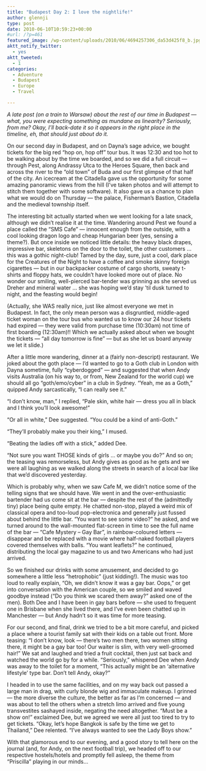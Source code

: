 ```yaml
---
title: "Budapest Day 2: I love the nightlife!"
author: glennji
type: post
date: 2010-06-10T10:59:23+00:00
#url: /?p=461
featured_image: /wp-content/uploads/2010/06/4694257306_da53d425f8_b.jpg
aktt_notify_twitter:
  - yes
aktt_tweeted:
  - 1
categories:
  - Adventure
  - Budapest
  - Europe
  - Travel

---
```

<!-- p, li { white-space: pre-wrap; } -->

<!--StartFragment-->

_A late post (on a train to Warsaw) about the rest of our time in Budapest &#8212; what, you were expecting something as mundane as linearity? Seriously, from me? Okay, I&#8217;ll back-date it so it appears in the right place in the timeline, eh, that should just about do it._
  
On our second day in Budapest, and on Dayna&#8217;s sage advice, we bought tickets for the big red &#8220;hop on, hop off&#8221; tour bus. It was 12:30 and too hot to be walking about by the time we boarded, and so we did a full circuit &#8212; through Pest, along Andrassy Utca to the Heroes Square, then back and across the river to the &#8220;old town&#8221; of Buda and our first glimpse of that half of the city. An icecream at the Citadella gave us the opportunity for some amazing panoramic views from the hill (I&#8217;ve taken photos and will attempt to stitch them together with some software). It also gave us a chance to plan what we would do on Thursday &#8212; the palace, Fisherman&#8217;s Bastion, Citadella and the medieval township itself.
  
The interesting bit actually started when we went looking for a late snack, although we didn&#8217;t realise it at the time. Wandering around Pest we found a place called the &#8220;SMS Cafe&#8221; &#8212; innocent enough from the outside, with a cool looking dragon logo and cheap Hungarian beer (yes, sensing a theme?). But once inside we noticed little details: the heavy black drapes, impressive bar, skeletons on the door to the toilet, the other customers &#8230; this was a gothic night-club! Tamed by the day, sure, just a cool, dark place for the Creatures of the Night to have a coffee and smoke skinny foreign cigarettes &#8212; but in our backpacker costume of cargo shorts, sweaty t-shirts and floppy hats, we couldn&#8217;t have looked more out of place. No wonder our smiling, well-pierced bar-tender was grinning as she served us Dreher and mineral water &#8230; she was hoping we&#8217;d stay &#8217;til dusk turned to night, and the feasting would begin!
  
(Actually, she WAS really nice, just like almost everyone we met in Budapest. In fact, the only mean person was a disgruntled, middle-aged ticket woman on the tour bus who wanted us to know our 24 hour tickets had expired &#8212; they were valid from purchase time (10:30am) not time of first boarding (12:30am)!! Which we actually asked about when we bought the tickets &#8212; &#8220;all day tomorrow is fine&#8221; &#8212; but as she let us board anyway we let it slide.)
  
After a little more wandering, dinner at a (fairly non-descript) restaurant. We joked about the goth place &#8212; I&#8217;d wanted to go to a Goth club in London with Dayna sometime, fully &#8220;cyberdogged&#8221; &#8212; and suggested that when Andy visits Australia (on his way to, or from, New Zealand for the world cup) we should all go &#8220;goth/emo/cyber&#8221; in a club in Sydney. &#8220;Yeah, me as a Goth,&#8221; quipped Andy sarcastically, &#8220;I can really see it.&#8221;
  
&#8220;I don&#8217;t know, man,&#8221; I replied, &#8220;Pale skin, white hair &#8212; dress you all in black and I think you&#8217;ll look awesome!&#8221;
  
&#8220;Or all in white,&#8221; Dee suggested. &#8220;You could be a kind of anti-Goth.&#8221;
  
&#8220;They&#8217;ll probably make you their king,&#8221; I mused.
  
&#8220;Beating the ladies off with a stick,&#8221; added Dee.
  
&#8220;Not sure you want THOSE kinds of girls &#8230; or maybe you do?&#8221; And so on; the teasing was remorseless, but Andy gives as good as he gets and we were all laughing as we walked along the streets in search of a local bar like that we&#8217;d discovered yesterday.
  
Which is probably why, when we saw Cafe M, we didn&#8217;t notice some of the telling signs that we should have. We went in and the over-enthusiastic bartender had us come sit at the bar &#8212; despite the rest of the (admittedly tiny) place being quite empty. He chatted non-stop, played a weird mix of classical opera and too-loud pop-electronica and generally just fussed about behind the little bar. &#8220;You want to see some video?&#8221; he asked, and we turned around to the wall-mounted flat-screen in time to see the full name of the bar &#8212; &#8220;Cafe Mystery &#8211; Gay Bar&#8221;, in rainbow-coloured letters &#8212; disappear and be replaced with a movie where half-naked football players covered themselves with balls. &#8220;You want leaflets?&#8221; he continued, distributing the local gay magazine to us and two Americans who had just arrived.
  
So we finished our drinks with some amusement, and decided to go somewhere a little less &#8220;hetrophobic&#8221; (just kidding!). The music was too loud to really explain, &#8220;Oh, we didn&#8217;t know it was a gay bar. Oops,&#8221; or get into conversation with the American couple, so we smiled and waved goodbye instead (&#8220;Do you think we scared them away?&#8221; asked one of the men). Both Dee and I have been in gay bars before &#8212; she used to frequent one in Brisbane when she lived there, and I&#8217;ve even been chatted up in Manchester &#8212; but Andy hadn&#8217;t so it was time for more teasing.
  
For our second, and final, drink we tried to be a bit more careful, and picked a place where a tourist family sat with their kids on a table out front. More teasing: &#8220;I don&#8217;t know, look &#8212; there&#8217;s two men there, two women sitting there, it might be a gay bar too! Our waiter is slim, with very well-groomed hair!&#8221; We sat and laughed and tried a fruit cocktail, then just sat back and watched the world go by for a while. &#8220;Seriously,&#8221; whispered Dee when Andy was away to the toilet for a moment, &#8220;This actually might be an &#8216;alternative lifestyle&#8217; type bar. Don&#8217;t tell Andy, okay?&#8221;
  
I headed in to use the same facilities, and on my way back out passed a large man in drag, with curly blonde wig and immaculate makeup. I grinned &#8212; the more diverse the culture, the better as far as I&#8217;m concerned &#8212; and was about to tell the others when a stretch limo arrived and five young transvestites sashayed inside, negating the need altogether. &#8220;Must be a show on!&#8221; exclaimed Dee, but we agreed we were all just too tired to try to get tickets. &#8220;Okay, let&#8217;s hope Bangkok is safe by the time we get to Thailand,&#8221; Dee relented. &#8220;I&#8217;ve always wanted to see the Lady Boys show.&#8221;
  
With that glamorous end to our evening, and a good story to tell here on the journal (and, for Andy, on the next football trip), we headed off to our respective hostels/hotels and promptly fell asleep, the theme from &#8220;Priscilla&#8221; playing in our minds&#8230;<!--EndFragment-->
